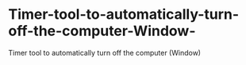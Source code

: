 # Timer-tool-to-automatically-turn-off-the-computer-Window-
Timer tool to automatically turn off the computer (Window)
